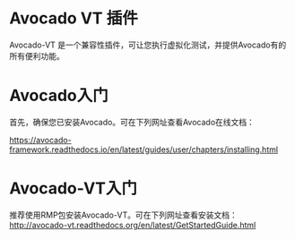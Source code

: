 Avocado VT 插件
=================

Avocado-VT 是一个兼容性插件，可让您执行虚拟化测试，并提供Avocado有的所有便利功能。



Avocado入门
=============================

首先，确保您已安装Avocado。可在下列网址查看Avocado在线文档：

https://avocado-framework.readthedocs.io/en/latest/guides/user/chapters/installing.html

Avocado-VT入门
===============================

推荐使用RMP包安装Avocado-VT。可在下列网址查看安装文档：
http://avocado-vt.readthedocs.org/en/latest/GetStartedGuide.html
